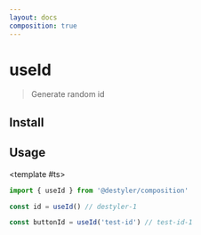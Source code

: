 ```yaml
---
layout: docs
composition: true
---
```


# useId

> Generate random id

## Install

<CodeGroupPackage name="@destyler/composition" />

## Usage

<CodePreview :tabs="[
  {value: 'ts', label: 'index.ts', icon: 'vscode-icons:file-type-typescript'},
]">

<template #ts>

```ts
import { useId } from '@destyler/composition'

const id = useId() // destyler-1

const buttonId = useId('test-id') // test-id-1
```

</template>

</CodePreview>
